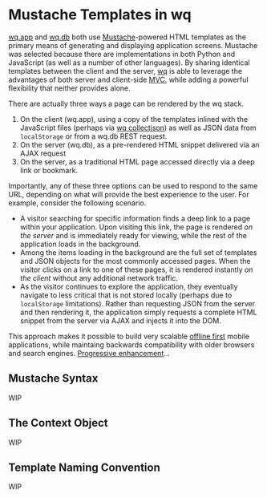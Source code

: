 Mustache Templates in wq
========================
[wq.app] and [wq.db] both use [Mustache]-powered HTML templates as the primary means of generating and displaying application screens.  Mustache was selected because there are implementations in both Python and JavaScript (as well as a number of other languages).  By sharing identical templates between the client and the server, [wq] is able to leverage the advantages of both server and client-side [MVC], while adding a powerful flexibility that neither provides alone.

There are actually three ways a page can be rendered by the wq stack.

 1. On the client (wq.app), using a copy of the templates inlined with the JavaScript files (perhaps via [wq collectjson]) as well as JSON data from `localStorage` or from a wq.db REST request.
 2. On the server (wq.db), as a pre-rendered HTML snippet delivered via an AJAX request
 3. On the server, as a traditional HTML page accessed directly via a deep link or bookmark.

Importantly, any of these three options can be used to respond to the same URL, depending on what will provide the best experience to the user.  For example, consider the following scenario.

 * A visitor searching for specific information finds a deep link to a page within your application.  Upon visiting this link, the page is rendered *on the server* and is immediately ready for viewing, while the rest of the application loads in the background.
 * Among the items loading in the background are the full set of templates and JSON objects for the most commonly accessed pages.  When the visitor clicks on a link to one of these pages, it is rendered instantly *on the client* without any additional network traffic.
 * As the visitor continues to explore the application, they eventually navigate to less critical that is not stored locally (perhaps due to `localStorage` limitations).  Rather than requesting JSON from the server and then rendering it, the application simply requests a complete HTML snippet from the server via AJAX and injects it into the DOM.
 
This approach makes it possible to build very scalable [offline first] mobile applications, while maintaing backwards compatibility with older browsers and search engines.  [Progressive enhancement]...


## Mustache Syntax
WIP

## The Context Object
WIP

## Template Naming Convention
WIP

[wq.app]: http://wq.io/wq.app
[wq.db]: http://wq.io/wq.db
[Mustache]: http://mustache.github.io
[wq]: http://wq.io
[MVC]: http://en.wikipedia.org/wiki/Model–view–controller
[wq collectjson]: http://wq.io/docs/collectjson
[offline first]: http://offlinefirst.org/
[Progressive enhancement]: http://jakearchibald.com/2013/progressive-enhancement-still-important/
